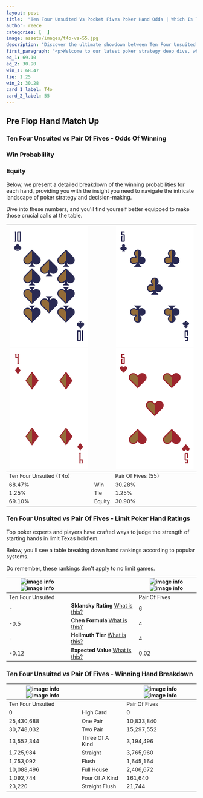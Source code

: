 ```yaml
---
layout: post
title:  "Ten Four Unsuited Vs Pocket Fives Poker Hand Odds | Which Is The Better Hand In Poker? A Complete Guide"
author: reece
categories: [  ]
image: assets/images/t4o-vs-55.jpg
description: "Discover the ultimate showdown between Ten Four Unsuited and Pair Of Fives in poker! Uncover the odds, strategies, and scenarios where one hand triumphs over the other. Get ready to up your poker game with this thrilling analysis."
first_paragraph: "<p>Welcome to our latest poker strategy deep dive, where we're pitting two distinct hands against each other in a high-stakes showdown: Ten Four Unsuited vs Pair Of Fives.</p><p>In the dynamic world of poker, every decision counts, and knowing which hand holds the upper hand is key to your success at the table.</p><p>In this article, we'll dissect these two hands, explore the scenarios where one dominates the other, and equip you with the knowledge to make strategic choices that can tip the odds in your favor.</p><p>Get ready to unravel the intriguing dynamics of these poker hands and elevate your game to new heights.</p>"
eq_1: 69.10
eq_2: 30.90
win_1: 68.47
tie: 1.25
win_2: 30.28
card_1_label: T4o
card_2_label: 55
---
```




[comment]: # (sp0)

## Pre Flop Hand Match Up

<div class="table hand-ratings" markdown="1"> 



### Ten Four Unsuited vs Pair Of Fives - Odds Of Winning


  
<div class="row graphs"> 
<div class="col-lg-6">
    <h3>Win Probablility</h3>
    <canvas id="WinChart"></canvas>
</div>
<div class="col-lg-6">
    <h3>Equity</h3>
    <canvas id="EquityChart"></canvas>
</div>
</div>

  Below, we present a detailed breakdown of the winning probabilities for each hand, providing you with the insight you need to navigate the intricate landscape of poker strategy and decision-making. 

Dive into these numbers, and you'll find yourself better equipped to make those crucial calls at the table.


    
| ![image info](assets/images/hand1/t.png) ![image info](assets/images/hand1/4o.png) |  | ![image info](assets/images/hand2/5.png) ![image info](assets/images/hand2/5o.png) |
| -------- | -------- | -------- |
| Ten Four Unsuited (T4o) |  | Pair Of Fives (55) |
| 68.47% | Win | 30.28% |
| 1.25% | Tie | 1.25% |
| 69.10% | Equity | 30.90% |




[comment]: # (sp1)



### Ten Four Unsuited vs Pair Of Fives - Limit Poker Hand Ratings

Top poker experts and players have crafted ways to judge the strength of starting hands in limit Texas hold'em. 

Below, you'll see a table breaking down hand rankings according to popular systems. 

Do remember, these rankings don't apply to no limit games.


    
| ![image info](https://www.riverpairs.com/assets/images/hand1/t.png) ![image info](https://www.riverpairs.com/assets/images/hand1/4o.png) |  | ![image info](https://www.riverpairs.com/assets/images/hand2/5.png) ![image info](https://www.riverpairs.com/assets/images/hand2/5o.png) |
| -------- | -------- | -------- |
| Ten Four Unsuited |  | Pair Of Fives |
| - | **Sklansky Rating** [What is this?](/sklansky-rating-explained) | 6 |
| -0.5 | **Chen Formula** [What is this?](/chen-formula-explained) | 4 |
| - | **Hellmuth Tier** [What is this?](/Hellmuth-tier-explained) | 4 |
| -0.12 | **Expected Value** [What is this?](/expected-value-explained) | 0.02 |




[comment]: # (sp2)



### Ten Four Unsuited vs Pair Of Fives - Winning Hand Breakdown


    
| ![image info](https://www.riverpairs.com/assets/images/hand1/t.png) ![image info](https://www.riverpairs.com/assets/images/hand1/4o.png) |  | ![image info](https://www.riverpairs.com/assets/images/hand2/5.png) ![image info](https://www.riverpairs.com/assets/images/hand2/5o.png) |
| -------- | -------- | -------- |
| Ten Four Unsuited |  | Pair Of Fives |
| 0 | High Card | 0 |
| 25,430,688 | One Pair | 10,833,840 |
| 30,748,032 | Two Pair | 15,297,552 |
| 13,552,344 | Three Of A Kind | 3,194,496 |
| 1,725,984 | Straight | 3,765,960 |
| 1,753,092 | Flush | 1,645,164 |
| 10,088,496 | Full House | 2,406,672 |
| 1,092,744 | Four Of A Kind | 161,640 |
| 23,220 | Straight Flush | 21,744 |




[comment]: # (sp3)



</div>

[comment]: # (sp4)



[comment]: # (sp5)


